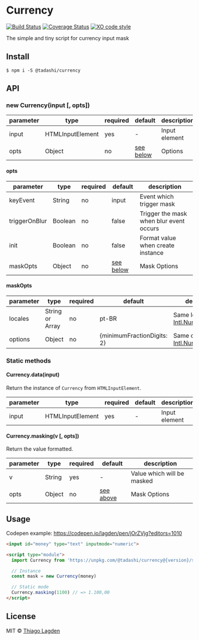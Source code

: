 # Currency

[![Build Status][ci-img]][ci]
[![Coverage Status][coveralls-img]][coveralls]
[![XO code style][xo-img]][xo]

[ci-img]:        https://github.com/lagden/currency/workflows/Node.js%20CI/badge.svg
[ci]:            https://github.com/lagden/currency/actions?query=workflow%3A%22Node.js+CI%22
[coveralls-img]: https://coveralls.io/repos/github/lagden/currency/badge.svg?branch=main
[coveralls]:     https://coveralls.io/github/lagden/currency?branch=main
[xo-img]:        https://img.shields.io/badge/code_style-XO-5ed9c7.svg
[xo]:            https://github.com/sindresorhus/xo


The simple and tiny script for currency input mask


## Install

```
$ npm i -S @tadashi/currency
```

## API


### new Currency(input \[, opts\])

parameter      | type                 | required    | default                | description
-----------    | -------------------- | ----------- | -------------------    | ------------
input          | HTMLInputElement     | yes         | -                      | Input element
opts           | Object               | no          | [see below](#opts)     | Options


#### opts

parameter      | type                 | required    | default                | description
-----------    | -------------------- | ----------- | -------------------    | ------------
keyEvent       | String               | no          | input                  | Event which trigger mask
triggerOnBlur  | Boolean              | no          | false                  | Trigger the mask when blur event occurs
init           | Boolean              | no          | false                  | Format value when create instance
maskOpts       | Object               | no          | [see below](#maskOpts) | Mask Options


#### maskOpts

parameter   | type                 | required    | default                    | description
----------- | -------------------- | ----------- | -------------------        | ------------
locales     | String or Array      | no          | pt-BR                      | Same locales [Intl.NumberFormat()](https://developer.mozilla.org/en-US/docs/Web/JavaScript/Reference/Global_Objects/Intl/NumberFormat/NumberFormat#syntax)
options     | Object               | no          | {minimumFractionDigits: 2} | Same options [Intl.NumberFormat()](https://developer.mozilla.org/en-US/docs/Web/JavaScript/Reference/Global_Objects/Intl/NumberFormat/NumberFormat#syntax)


### Static methods


#### Currency.data(input)

Return the instance of `Currency` from `HTMLInputElement`.

parameter      | type                 | required    | default                | description
-----------    | -------------------- | ----------- | -------------------    | ------------
input          | HTMLInputElement     | yes         | -                      | Input element


#### Currency.masking(v \[, opts\])

Return the value formatted.

parameter      | type                 | required    | default                | description
-----------    | -------------------- | ----------- | -------------------    | ------------
v              | String               | yes         | -                      | Value which will be masked
opts           | Object               | no          | [see above](#maskOpts) | Mask Options



## Usage

Codepen example: https://codepen.io/lagden/pen/jOrZVjg?editors=1010

```html
<input id="money" type="text" inputmode="numeric">

<script type="module">
  import Currency from 'https://unpkg.com/@tadashi/currency@{version}/src/currency.js'

  // Instance
  const mask = new Currency(money)

  // Static mode
  Currency.masking(1100) // => 1.100,00
</script>
```


## License

MIT © [Thiago Lagden](https://github.com/lagden)
